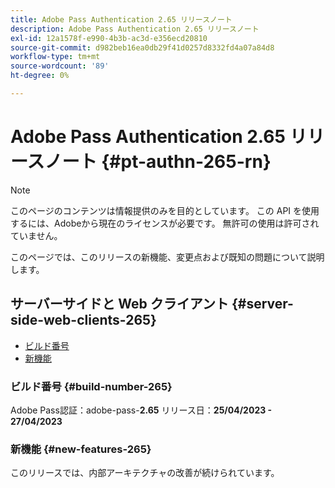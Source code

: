 ```yaml
---
title: Adobe Pass Authentication 2.65 リリースノート
description: Adobe Pass Authentication 2.65 リリースノート
exl-id: 12a1578f-e990-4b3b-ac3d-e356ecd20810
source-git-commit: d982beb16ea0db29f41d0257d8332fd4a07a84d8
workflow-type: tm+mt
source-wordcount: '89'
ht-degree: 0%

---
```


# Adobe Pass Authentication 2.65 リリースノート {#pt-authn-265-rn}

>[!NOTE]
>
>このページのコンテンツは情報提供のみを目的としています。 この API を使用するには、Adobeから現在のライセンスが必要です。 無許可の使用は許可されていません。

このページでは、このリリースの新機能、変更点および既知の問題について説明します。

## サーバーサイドと Web クライアント {#server-side-web-clients-265}

* [ビルド番号](#build-number-265)
* [新機能](#new-features-265)

### ビルド番号 {#build-number-265}

Adobe Pass認証：adobe-pass-**2.65**
リリース日：**25/04/2023 - 27/04/2023**

### 新機能 {#new-features-265}

このリリースでは、内部アーキテクチャの改善が続けられています。
